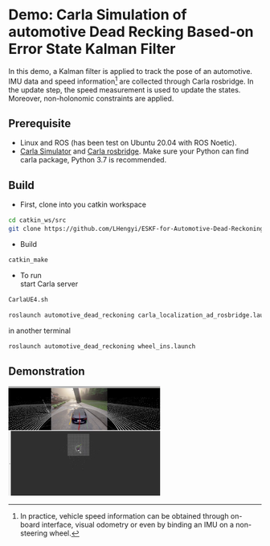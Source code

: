 # Demo: Carla Simulation of automotive Dead Recking Based-on Error State Kalman Filter
In this demo, a Kalman filter is applied to track the pose of an automotive. IMU data and speed information[^1] are collected through Carla rosbridge. In the update step, the speed measurement is used to update the states. Moreover, non-holonomic constraints are applied.

[^1]: In practice, vehicle speed information can be obtained through on-board interface, visual odometry or even by binding an IMU on a non-steering wheel.

## Prerequisite
* Linux and ROS (has been test on Ubuntu 20.04 with ROS Noetic).
* [Carla Simulator](http://carla.readthedocs.io/en/latest/start_quickstart/) and [Carla rosbridge](https://carla.readthedocs.io/en/0.9.10/ros_installation/). Make sure your Python can find carla package, Python 3.7 is recommended.
## Build
* First, clone into you catkin workspace  
```bash
cd catkin_ws/src   
git clone https://github.com/LHengyi/ESKF-for-Automotive-Dead-Reckoning.git   
```
* Build  
```bash
catkin_make  
``` 
* To run  
start Carla server  
```bash
CarlaUE4.sh
```

```bash
roslaunch automotive_dead_reckoning carla_localization_ad_rosbridge.launch  
```
in another terminal  
```bash
roslaunch automotive_dead_reckoning wheel_ins.launch  
```
## Demonstration
<!-- [Demo video](http:youtube) -->
<a href="https://www.youtube.com/watch?v=wZ1jl1-vuJU" target="_blank"><img src="image/carla_sim.png" 
alt="IMAGE ALT TEXT HERE" width="60%" height="60%"/></a>
